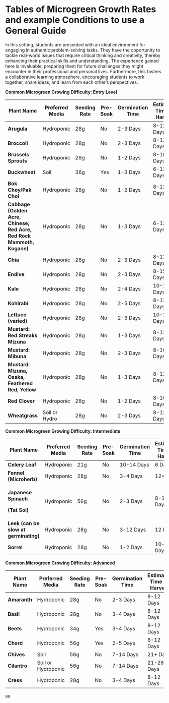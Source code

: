 # Tables of Microgreen Growth Rates and example Conditions to use a General Guide

In this setting, students are presented with an ideal environment for engaging in authentic problem-solving tasks. They have the opportunity to tackle real-world issues that require critical thinking and creativity, thereby enhancing their practical skills and understanding. The experience gained here is invaluable, preparing them for future challenges they might encounter in their professional and personal lives. Furthermore, this fosters a collaborative learning atmosphere, encouraging students to work together, share ideas, and learn from each other’s perspectives.

**Common Microgreen Growing Difficulty: Entry Level**

| **Plant Name**                                                         | **Preferred Media** | **Seeding Rate** | **Pre-Soak** | **Germination Time** | **Estimated Time To Harvest** |
| ---------------------------------------------------------------------- | ------------------- | ---------------- | ------------ | -------------------- | ----------------------------- |
| **Arugula**                                                            | Hydroponic          | 28g              | No           | 2-3 Days             | 8-12 Days                     |
| **Broccoli**                                                           | Hydroponic          | 28g              | No           | 2-3 Days             | 8-12 Days                     |
| **Brussels Sprouts**                                                   | Hydroponic          | 28g              | No           | 1-2 Days             | 8-10 Days                     |
| **Buckwheat**                                                          | Soil                | 36g              | Yes          | 1-3 Days             | 6-12 Days                     |
| **Bok Choy/Pak Choi**                                                  | Hydroponic          | 28g              | No           | 1-2 Days             | 8-12 Days                     |
| **Cabbage (Golden Acre, Chinese, Red Acre, Red Rock Mammoth, Kogane)** | Hydroponic          | 28g              | No           | 1-3 Days             | 6-12 Days                     |
| **Chia**                                                               | Hydroponic          | 28g              | No           | 2-3 Days             | 8-12 Days                     |
| **Endive**                                                             | Hydroponic          | 28g              | No           | 2-3 Days             | 8-15 Days                     |
| **Kale**                                                               | Hydroponic          | 28g              | No           | 2-4 Days             | 10-12 Days                    |
| **Kohlrabi**                                                           | Hydroponic          | 28g              | No           | 2-5 Days             | 8-12 Days                     |
| **Lettuce (varied)**                                                   | Hydroponic          | 28g              | No           | 2-3 Days             | 10-12 Days                    |
| **Mustard: Red Streaks Mizuna**                                        | Hydroponic          | 28g              | No           | 1-3 Days             | 8-12 Days                     |
| **Mustard: Mibuna**                                                    | Hydroponic          | 28g              | No           | 2-3 Days             | 8-10 Days                     |
| **Mustard: Mizuna, Osaka, Feathered Red, Yellow**                      | Hydroponic          | 28g              | No           | 1-3 Days             | 8-12 Days                     |
| **Red Clover**                                                         | Hydroponic          | 28g              | No           | 1-2 Days             | 8-10 Days                     |
| **Wheatgrass**                                                         | Soil or Hydro       | 28g              | No           | 2-3 Days             | 8-12 Days                     |

**Common Microgreen Growing Difficulty: Intermediate**

| **Plant Name**                                                            | **Preferred Media** | **Seeding Rate** | **Pre-Soak** | **Germination Time** | **Estimated Time To Harvest** |
| ------------------------------------------------------------------------- | ------------------- | ---------------- | ------------ | -------------------- | ----------------------------- |
| **Celery Leaf**                                                           | Hydroponic          | 21g              | No           | 10-14 Days           | 6 Days                        |
| **Fennel (Microherb)**                                                    | Hydroponic          | 28g              | No           | 3-4 Days             | 12+ Days                      |
| <p><strong>Japanese Spinach</strong></p><p><strong>(Tat Soi)</strong></p> | Hydroponic          | 56g              | No           | 2-3 Days             | 8-12 Days                     |
| **Leek (can be slow at germinating)**                                     | Hydroponic          | 28g              | No           | 3-12 Days            | 12 Days                       |
| **Sorrel**                                                                | Hydroponic          | 28g              | No           | 1-2 Days             | 10-12 Days                    |

**Common Microgreen Growing Difficulty: Advanced**

| **Plant Name** | **Preferred Media** | **Seeding Rate** | **Pre-Soak** | **Germination Time** | **Estimated Time To Harvest** |
| -------------- | ------------------- | ---------------- | ------------ | -------------------- | ----------------------------- |
| **Amaranth**   | Hydroponic          | 28g              | No           | 2-3 Days             | 8-12 Days                     |
| **Basil**      | Hydroponic          | 28g              | No           | 3-4 Days             | 8-12 Days                     |
| **Beets**      | Hydroponic          | 34g              | Yes          | 3-4 Days             | 8-12 Days                     |
| **Chard**      | Hydroponic          | 56g              | Yes          | 2-5 Days             | 8-12 Days                     |
| **Chives**     | Soil                | 56g              | No           | 7-14 Days            | 21+ Days                      |
| **Cilantro**   | Soil or Hydroponic  | 56g              | No           | 7-14 Days            | 21-28 Days                    |
| **Cress**      | Hydroponic          | 28g              | No           | 3-4 Days             | 8-12 Days                     |



aa
